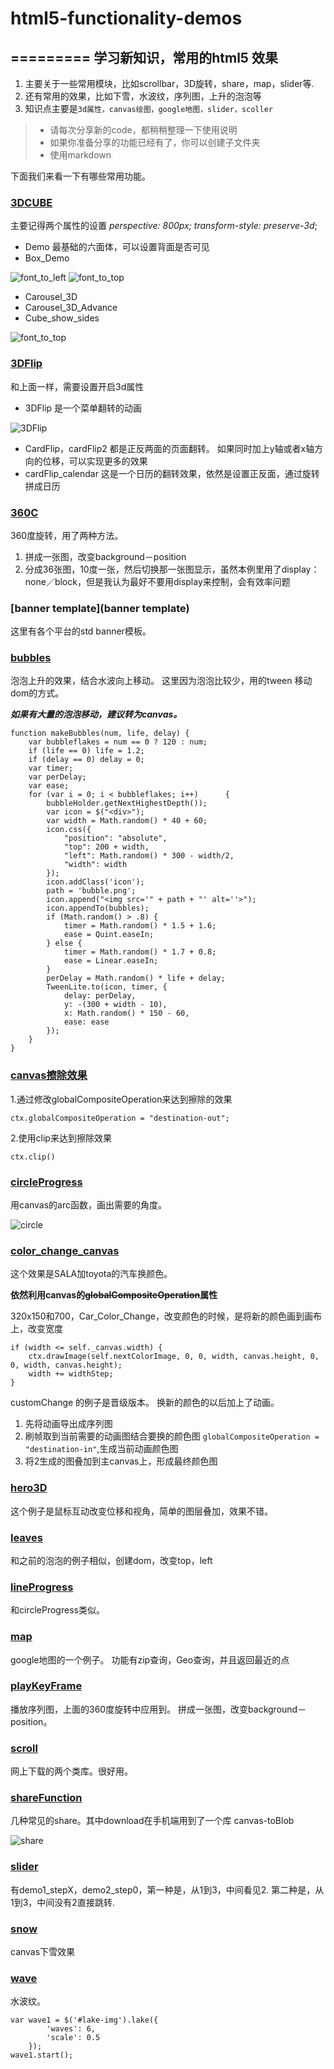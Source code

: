 # html5-functionality-demos
=========
学习新知识，常用的html5 效果
------

1. 主要关于一些常用模块，比如scrollbar，3D旋转，share，map，slider等.<br>
2. 还有常用的效果，比如下雪，水波纹，序列图，上升的泡泡等
3. 知识点主要是`3d属性，canvas绘图，google地图，slider，scoller`

> * 请每次分享新的code，都稍稍整理一下使用说明
> * 如果你准备分享的功能已经有了，你可以创建子文件夹
> * 使用markdown

下面我们来看一下有哪些常用功能。
### [3DCUBE](3DCube)
主要记得两个属性的设置 *perspective: 800px; transform-style: preserve-3d*;

* Demo 最基础的六面体，可以设置背面是否可见
* Box_Demo

![font_to_left](assets/cube_front_left.jpg)
![font_to_top](assets/cube_front_top.jpg)

* Carousel_3D
* Carousel_3D_Advance
* Cube_show_sides


![font_to_top](assets/Carousel_3D.jpg)


### [3DFlip](3DFlip)
和上面一样，需要设置开启3d属性

* 3DFlip 是一个菜单翻转的动画

![3DFlip](assets/flipDemo1.jpg)

* CardFlip，cardFlip2 都是正反两面的页面翻转。 如果同时加上y轴或者x轴方向的位移，可以实现更多的效果
* cardFlip_calendar  这是一个日历的翻转效果，依然是设置正反面，通过旋转拼成日历


### [360C](360C)
360度旋转，用了两种方法。

1. 拼成一张图，改变background－position
2. 分成36张图，10度一张，然后切换那一张图显示，虽然本例里用了display：none／block，但是我认为最好不要用display来控制，会有效率问题

### [banner template](banner template)
这里有各个平台的std banner模板。

### [bubbles](bubbles)
泡泡上升的效果，结合水波向上移动。
这里因为泡泡比较少，用的tween 移动dom的方式。

***如果有大量的泡泡移动，建议转为canvas。*** 

    function makeBubbles(num, life, delay) {
    	var bubbleflakes = num == 0 ? 120 : num;
    	if (life == 0) life = 1.2;
    	if (delay == 0) delay = 0;
    	var timer;
    	var perDelay;
    	var ease;
    	for (var i = 0; i < bubbleflakes; i++) 		{
    		bubbleHolder.getNextHighestDepth());
        	var icon = $("<div>");
        	var width = Math.random() * 40 + 60;
        	icon.css({
            	"position": "absolute",
            	"top": 200 + width,
            	"left": Math.random() * 300 - width/2,
            	"width": width
        	});
        	icon.addClass('icon');
        	path = 'bubble.png';
        	icon.append("<img src='" + path + "' alt=''>");
        	icon.appendTo(bubbles);
        	if (Math.random() > .8) {
            	timer = Math.random() * 1.5 + 1.6;
            	ease = Quint.easeIn;
        	} else {
            	timer = Math.random() * 1.7 + 0.8;
            	ease = Linear.easeIn;
        	}
        	perDelay = Math.random() * life + delay;
        	TweenLite.to(icon, timer, {
            	delay: perDelay,
            	y: -(300 + width - 10),
            	x: Math.random() * 150 - 60,
            	ease: ease
        	});
    	}
	}


### [canvas擦除效果](canvas擦除效果)
1.通过修改globalCompositeOperation来达到擦除的效果

	ctx.globalCompositeOperation = "destination-out";
	
2.使用clip来达到擦除效果
	
	ctx.clip()


### [circleProgress](circleProgress)
用canvas的arc函数，画出需要的角度。

![circle](assets/circle.png)

### [color_change_canvas](color_change_canvas)
 这个效果是SALA加toyota的汽车换颜色。
 
 **依然利用canvas的~~globalCompositeOperation~~属性**
 
 320x150和700，Car_Color_Change，改变颜色的时候，是将新的颜色画到画布上，改变宽度
 
	if (width <= self._canvas.width) {  
 		ctx.drawImage(self.nextColorImage, 0, 0, width, canvas.height, 0, 0, width, canvas.height);
 		width += widthStep;
 	}
 customChange 的例子是晋级版本。 换新的颜色的以后加上了动画。
 
 1. 先将动画导出成序列图
 2. 刷帧取到当前需要的动画图结合要换的颜色图 `globalCompositeOperation = "destination-in"`,生成当前动画颜色图
 3. 将2生成的图叠加到主canvas上，形成最终颜色图
 
### [hero3D](hero3D)
这个例子是鼠标互动改变位移和视角，简单的图层叠加，效果不错。

### [leaves](leaves)
和之前的泡泡的例子相似，创建dom，改变top，left

### [lineProgress](lineProgress)
和circleProgress类似。

### [map](map)
google地图的一个例子。 功能有zip查询，Geo查询，并且返回最近的点

### [playKeyFrame](playKeyFrame)
播放序列图，上面的360度旋转中应用到。 拼成一张图，改变background－position。

### [scroll](scroll)
网上下载的两个类库。很好用。

### [shareFunction](shareFunction)
几种常见的share。其中download在手机端用到了一个库 canvas-toBlob

![share](assets/share.jpg)


### [slider](slider)
有demo1_stepX，demo2_step0，第一种是，从1到3，中间看见2. 第二种是，从1到3，中间没有2直接跳转.

### [snow](snow)
canvas下雪效果

### [wave](wave)
水波纹。

	var wave1 = $('#lake-img').lake({
            'waves': 6,
            'scale': 0.5
        });
    wave1.start();


